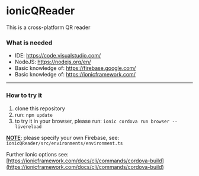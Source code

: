 # ionicQReader

This is a cross-platform QR reader

### What is needed

- IDE: https://code.visualstudio.com/
- NodeJS: https://nodejs.org/en/
- Basic knowledge of: https://firebase.google.com/
- Basic knowledge of: https://ionicframework.com/

------

### How to try it

1. clone this repository
2. run: `npm update`
3. to try it in your browser, please run: `ionic cordova run browser --livereload`

**<u>NOTE</u>**: please specify your own Firebase, see: `ionicQReader/src/environments/environment.ts`

Further Ionic options see: [https://ionicframework.com/docs/cli/commands/cordova-build](https://ionicframework.com/docs/cli/commands/cordova-build)

